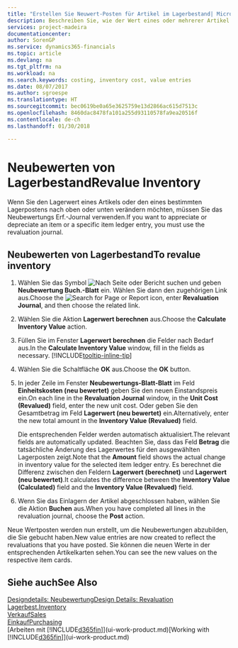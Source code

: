 ```yaml
---
title: "Erstellen Sie Neuwert-Posten für Artikel im Lagerbestand| Microsoft Docs"
description: Beschreiben Sie, wie der Wert eines oder mehrerer Artikel im Lager abgeschrieben oder neu bewertet wird, indem Sie den aktuellen, berechneten Wert buchen.
services: project-madeira
documentationcenter: 
author: SorenGP
ms.service: dynamics365-financials
ms.topic: article
ms.devlang: na
ms.tgt_pltfrm: na
ms.workload: na
ms.search.keywords: costing, inventory cost, value entries
ms.date: 08/07/2017
ms.author: sgroespe
ms.translationtype: HT
ms.sourcegitcommit: bec0619be0a65e3625759e13d2866ac615d7513c
ms.openlocfilehash: 8460dac8478fa101a255d93110578fa9ea20516f
ms.contentlocale: de-ch
ms.lasthandoff: 01/30/2018

---
```

# <a name="revalue-inventory"></a><span data-ttu-id="efaac-103">Neubewerten von Lagerbestand</span><span class="sxs-lookup"><span data-stu-id="efaac-103">Revalue Inventory</span></span>
<span data-ttu-id="efaac-104">Wenn Sie den Lagerwert eines Artikels oder den eines bestimmten Lagerpostens nach oben oder unten verändern möchten, müssen Sie das Neubewertungs Erf.-Journal verwenden.</span><span class="sxs-lookup"><span data-stu-id="efaac-104">If you want to appreciate or depreciate an item or a specific item ledger entry, you must use the revaluation journal.</span></span>

## <a name="to-revalue-inventory"></a><span data-ttu-id="efaac-105">Neubewerten von Lagerbestand</span><span class="sxs-lookup"><span data-stu-id="efaac-105">To revalue inventory</span></span>
1. <span data-ttu-id="efaac-106">Wählen Sie das Symbol ![Nach Seite oder Bericht suchen](media/ui-search/search_small.png "Nach Seite oder Bericht suchen") und geben **Neubewertung Buch.-Blatt** ein. Wählen Sie dann den zugehörigen Link aus.</span><span class="sxs-lookup"><span data-stu-id="efaac-106">Choose the ![Search for Page or Report](media/ui-search/search_small.png "Search for Page or Report icon") icon, enter **Revaluation Journal**, and then choose the related link.</span></span>
2. <span data-ttu-id="efaac-107">Wählen Sie die Aktion **Lagerwert berechnen** aus.</span><span class="sxs-lookup"><span data-stu-id="efaac-107">Choose the **Calculate Inventory Value** action.</span></span>
3. <span data-ttu-id="efaac-108">Füllen Sie im Fenster **Lagerwert berechnen** die Felder nach Bedarf aus.</span><span class="sxs-lookup"><span data-stu-id="efaac-108">In the **Calculate Inventory Value** window, fill in the fields as necessary.</span></span> [!INCLUDE[tooltip-inline-tip](includes/tooltip-inline-tip_md.md)]
4. <span data-ttu-id="efaac-109">Wählen Sie die Schaltfläche **OK** aus.</span><span class="sxs-lookup"><span data-stu-id="efaac-109">Choose the **OK** button.</span></span>
5. <span data-ttu-id="efaac-110">In jeder Zeile im Fenster **Neubewertungs-Blatt-Blatt** im Feld **Einheitskosten (neu bewertet)** geben Sie den neuen Einstandspreis ein.</span><span class="sxs-lookup"><span data-stu-id="efaac-110">On each line in the **Revaluation Journal** window, in the **Unit Cost (Revalued)** field, enter the new unit cost.</span></span> <span data-ttu-id="efaac-111">Oder geben Sie den Gesamtbetrag im Feld **Lagerwert (neu bewertet)** ein.</span><span class="sxs-lookup"><span data-stu-id="efaac-111">Alternatively, enter the new total amount in the **Inventory Value (Revalued)** field.</span></span>

    <span data-ttu-id="efaac-112">Die entsprechenden Felder werden automatisch aktualisiert.</span><span class="sxs-lookup"><span data-stu-id="efaac-112">The relevant fields are automatically updated.</span></span> <span data-ttu-id="efaac-113">Beachten Sie, dass das Feld **Betrag** die tatsächliche Änderung des Lagerwertes für den ausgewählten Lagerposten zeigt.</span><span class="sxs-lookup"><span data-stu-id="efaac-113">Note that the **Amount** field shows the actual change in inventory value for the selected item ledger entry.</span></span> <span data-ttu-id="efaac-114">Es berechnet die Differenz zwischen den Feldern **Lagerwert (berechnet)** und **Lagerwert (neu bewertet)**.</span><span class="sxs-lookup"><span data-stu-id="efaac-114">It calculates the difference between the **Inventory Value (Calculated)** field and the **Inventory Value (Revalued)** field.</span></span>
6. <span data-ttu-id="efaac-115">Wenn Sie das Einlagern der Artikel abgeschlossen haben, wählen Sie die Aktion **Buchen** aus.</span><span class="sxs-lookup"><span data-stu-id="efaac-115">When you have completed all lines in the revaluation journal, choose the **Post** action.</span></span>

<span data-ttu-id="efaac-116">Neue Wertposten werden nun erstellt, um die Neubewertungen abzubilden, die Sie gebucht haben.</span><span class="sxs-lookup"><span data-stu-id="efaac-116">New value entries are now created to reflect the revaluations that you have posted.</span></span> <span data-ttu-id="efaac-117">Sie können die neuen Werte in der entsprechenden Artikelkarten sehen.</span><span class="sxs-lookup"><span data-stu-id="efaac-117">You can see the new values on the respective item cards.</span></span>

## <a name="see-also"></a><span data-ttu-id="efaac-118">Siehe auch</span><span class="sxs-lookup"><span data-stu-id="efaac-118">See Also</span></span>
[<span data-ttu-id="efaac-119">Designdetails: Neubewertung</span><span class="sxs-lookup"><span data-stu-id="efaac-119">Design Details: Revaluation</span></span>](design-details-revaluation.md)  
[<span data-ttu-id="efaac-120">Lagerbest.</span><span class="sxs-lookup"><span data-stu-id="efaac-120">Inventory</span></span>](inventory-manage-inventory.md)  
[<span data-ttu-id="efaac-121">Verkauf</span><span class="sxs-lookup"><span data-stu-id="efaac-121">Sales</span></span>](sales-manage-sales.md)  
[<span data-ttu-id="efaac-122">Einkauf</span><span class="sxs-lookup"><span data-stu-id="efaac-122">Purchasing</span></span>](purchasing-manage-purchasing.md)  
<span data-ttu-id="efaac-123">[Arbeiten mit [!INCLUDE[d365fin](includes/d365fin_md.md)]](ui-work-product.md)</span><span class="sxs-lookup"><span data-stu-id="efaac-123">[Working with [!INCLUDE[d365fin](includes/d365fin_md.md)]](ui-work-product.md)</span></span>

